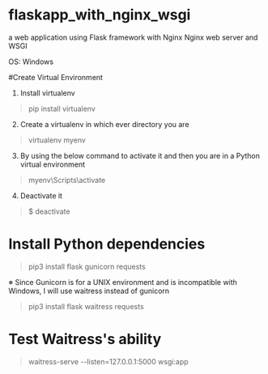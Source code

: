 # flaskapp_with_nginx_wsgi
a web application using Flask framework with Nginx Nginx web server and WSGI

OS: Windows


#Create Virtual Environment
1. Install virtualenv
> pip install virtualenv

2. Create a virtualenv in which ever directory you are
> virtualenv myenv

3. By using the below command to activate it and then you are in a Python virtual environment
> myenv\Scripts\activate

4. Deactivate it
> $ deactivate

# Install Python dependencies
> pip3 install flask gunicorn requests

※ Since Gunicorn is for a UNIX environment and is incompatible with Windows,
I will use waitress instead of gunicorn
> pip3 install flask waitress requests


# Test Waitress's ability
> waitress-serve --listen=127.0.0.1:5000 wsgi:app
